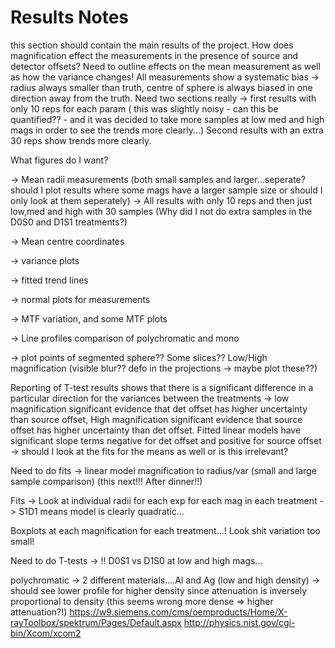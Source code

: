 # Results Notes

this section should contain the main results of the project. How does magnification effect the measurements in the presence of source and detector offsets? Need to outline effects on the mean measurement as well as how the variance changes! All measurements show a systematic bias -> radius always smaller than truth, centre of sphere is always biased in one direction away from the truth. Need two sections really -> first results with only 10 reps for each param ( this was slightly noisy - can this be quantified?? - and it was decided to take more samples at low med and high mags in order to see the trends more clearly...) Second results with an extra 30 reps show trends more clearly.

What figures do I want?

-> Mean radii measurements (both small samples and larger...seperate? should I plot results where some mags have a larger sample size or should I only look at them seperately) -> All results with only 10 reps and then just low,med and high with 30 samples (Why did I not do extra samples in the D0S0 and D1S1 treatments?)

-> Mean centre coordinates

-> variance plots

-> fitted trend lines

-> normal plots for measurements

-> MTF variation, and some MTF plots

-> Line profiles comparison of polychromatic and mono

-> plot points of segmented sphere?? Some slices?? Low/High magnification (visible blur?? defo in the projections -> maybe plot these??)

Reporting of T-test results shows that there is a significant difference in a particular direction for the variances between the treatments -> low magnification significant evidence that det offset has higher uncertainty than source offset, High magnification significant evidence that source offset has higher uncertainty than det offset. Fitted linear models have significant slope terms negative for det offset and positive for source offset -> should I look at the fits for the means as well or is this irrelevant?

Need to do fits -> linear model magnification to radius/var (small and large sample comparison) (this next!!! After dinner!!)

Fits -> Look at individual radii for each exp for each mag in each treatment -> S1D1 means model is clearly quadratic...

Boxplots at each magnification for each treatment...! Look shit variation too small!

Need to do T-tests -> !! D0S1 vs D1S0 at low and high mags...

polychromatic -> 2 different materials....Al and Ag (low and high density) -> should see lower profile for higher density since attenuation is inversely proportional to density (this seems wrong more dense => higher attenuation?!)
https://w9.siemens.com/cms/oemproducts/Home/X-rayToolbox/spektrum/Pages/Default.aspx
http://physics.nist.gov/cgi-bin/Xcom/xcom2
